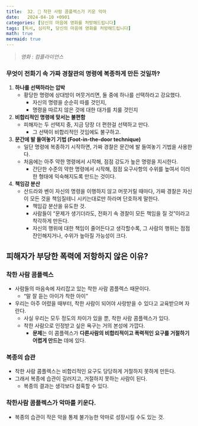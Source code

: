 ```yaml
---
title:  32. 👿 착한 사람 콤플렉스가 키운 악마
date:   2024-04-10 +0901
categories: [당신의 마음에 영화를 처방해드립니다]
tags: [독서, 심리학, 당신의 마음에 영화를 처방해드립니다]
math: true
mermaid: true
---
```

> *영화 : 컴플라이언스*


### 무엇이 전화기 속 가짜 경찰관의 명령에 복종하게 만든 것일까?

1. **하나를 선택하라는 압박**
    - 황당한 명령에 상대방이 머뭇거리면, 둘 중에 하나를 선택하라고 강요했다.
        - 자신의 명령을 순순히 따를 것인지,
        - 명령을 따르지 않은 것에 대한 대가를 치룰 것인지
2. **비합리적인 명령에 맞서는 불편함**
    - 피해자는 두 선택지 중, 지금 당장 더 편한걸 선택하고 만다.
        - 그 선택이 비합리적인 것임에도 불구하고.
3. **문간에 발 들여놓기 기법 (Foot-in-the-door technique)**
    - 일단 명령에 복종하기 시작하면, 가짜 경찰은 문간에 발 들여놓기 기법을 사용한다.
    - 처음에는 아주 약한 명령에서 시작해, 점점 강도가 높은 명령을 지시한다.
        - 간단한 수준의 약한 명령에서 시작해, 점점 요구사항의 수위를 높여서 이러한 형태에 익숙해지도록 만드는 것이다.
4. **책임감 분산**
    - 산드라와 벤이 자신의 명령을 이행하지 않고 머뭇거릴 때마다, 가짜 경찰은 자신이 모든 것을 책임질테니 시키는대로만 하라며 단호하게 말한다.
        - 책임감 분산을 유도한 것.
        - 사람들이 “문제가 생기더라도, 전화기 속 경찰이 모든 책임을 질 것”이라고 착각하게 만든다.
        - 자신의 행위에 대한 책임이 줄어든다고 생각할수록, 그 사람의 행위는 점점 잔인해지거나, 수위가 높아질 가능성이 크다.

## 피해자가 부당한 폭력에 저항하지 않은 이유?

### 착한 사람 콤플렉스

- 사람들의 마음속에 자리잡고 있는 착한 사람 콤플렉스 때문이다.
    - “말 잘 듣는 아이가 착한 아이”
- 우리는 아주 어렸을 때부터, 착한 사람이 되어야 사랑받을 수 있다고 교육받으며 자란다.
    - 사실 우리는 모두 정도의 차이가 있을 뿐, 착한 사람 콤플렉스가 있다.
    - 착한 사람으로 인정받고 싶은 욕구는 거의 본성에 가깝다.
        - **문제**는 이 콤플렉스가 
        **다른사람의 비합리적이고 폭력적인 요구를 거절하기 어렵게 만드는** 데에 있다.

### 복종의 습관

- 착한 사람 콤플렉스는 비합리적인 요구도 당당하게 거절하지 못하게 만든다.
- 그래서 복종에 습관이 길러지고, 거절하지 못하는 사람이 된다.
    - 복종의 결과는 생각보다 참혹할 수 있다.

### 착한사람 콤플렉스가 악마를 키운다.

- 복종의 습관이 작은 악을 통제 불가능한 악마로 성장시킬 수도 있는 것.